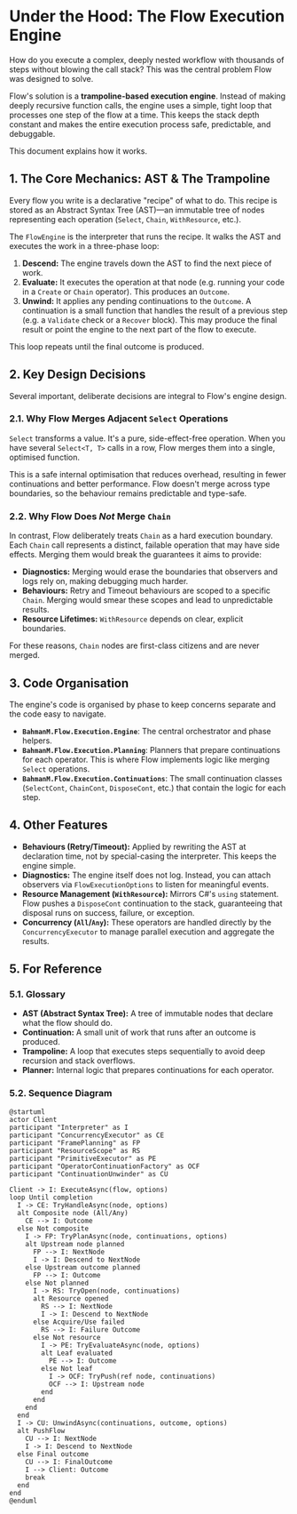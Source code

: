 # Under the Hood: The Flow Execution Engine

How do you execute a complex, deeply nested workflow with thousands of steps without blowing the call stack? This was the central problem Flow was designed to solve.

Flow's solution is a **trampoline-based execution engine**. Instead of making deeply recursive function calls, the engine uses a simple, tight loop that processes one step of the flow at a time. This keeps the stack depth constant and makes the entire execution process safe, predictable, and debuggable.

This document explains how it works.

## 1. The Core Mechanics: AST & The Trampoline

Every flow you write is a declarative "recipe" of what to do. This recipe is stored as an Abstract Syntax Tree (AST)—an immutable tree of nodes representing each operation (`Select`, `Chain`, `WithResource`, etc.).

The `FlowEngine` is the interpreter that runs the recipe. It walks the AST and executes the work in a three-phase loop:

1.  **Descend:** The engine travels down the AST to find the next piece of work.
2.  **Evaluate:** It executes the operation at that node (e.g. running your code in a `Create` or `Chain` operator). This produces an `Outcome`.
3.  **Unwind:** It applies any pending continuations to the `Outcome`. A continuation is a small function that handles the result of a previous step (e.g. a `Validate` check or a `Recover` block). This may produce the final result or point the engine to the next part of the flow to execute.

This loop repeats until the final outcome is produced.

## 2. Key Design Decisions

Several important, deliberate decisions are integral to Flow's engine design.

### 2.1. Why Flow Merges Adjacent `Select` Operations

`Select` transforms a value. It's a pure, side-effect-free operation. When you have several `Select<T, T>` calls in a row, Flow merges them into a single, optimised function.

This is a safe internal optimisation that reduces overhead, resulting in fewer continuations and better performance. Flow doesn't merge across type boundaries, so the behaviour remains predictable and type-safe.

### 2.2. Why Flow Does *Not* Merge `Chain`

In contrast, Flow deliberately treats `Chain` as a hard execution boundary. Each `Chain` call represents a distinct, failable operation that may have side effects. Merging them would break the guarantees it aims to provide:

*   **Diagnostics:** Merging would erase the boundaries that observers and logs rely on, making debugging much harder.
*   **Behaviours:** Retry and Timeout behaviours are scoped to a specific `Chain`. Merging would smear these scopes and lead to unpredictable results.
*   **Resource Lifetimes:** `WithResource` depends on clear, explicit boundaries.

For these reasons, `Chain` nodes are first-class citizens and are never merged.

## 3. Code Organisation

The engine's code is organised by phase to keep concerns separate and the code easy to navigate.

*   **`BahmanM.Flow.Execution.Engine`**: The central orchestrator and phase helpers.
*   **`BahmanM.Flow.Execution.Planning`**: Planners that prepare continuations for each operator. This is where Flow implements logic like merging `Select` operations.
*   **`BahmanM.Flow.Execution.Continuations`**: The small continuation classes (`SelectCont`, `ChainCont`, `DisposeCont`, etc.) that contain the logic for each step.

## 4. Other Features

*   **Behaviours (Retry/Timeout):** Applied by rewriting the AST at declaration time, not by special-casing the interpreter. This keeps the engine simple.
*   **Diagnostics:** The engine itself does not log. Instead, you can attach observers via `FlowExecutionOptions` to listen for meaningful events.
*   **Resource Management (`WithResource`):** Mirrors C#'s `using` statement. Flow pushes a `DisposeCont` continuation to the stack, guaranteeing that disposal runs on success, failure, or exception.
*   **Concurrency (`All`/`Any`):** These operators are handled directly by the `ConcurrencyExecutor` to manage parallel execution and aggregate the results.

## 5. For Reference

### 5.1. Glossary

*   **AST (Abstract Syntax Tree):** A tree of immutable nodes that declare what the flow should do.
*   **Continuation:** A small unit of work that runs after an outcome is produced.
*   **Trampoline:** A loop that executes steps sequentially to avoid deep recursion and stack overflows.
*   **Planner:** Internal logic that prepares continuations for each operator.

### 5.2. Sequence Diagram

```plantuml
@startuml
actor Client
participant "Interpreter" as I
participant "ConcurrencyExecutor" as CE
participant "FramePlanning" as FP
participant "ResourceScope" as RS
participant "PrimitiveExecutor" as PE
participant "OperatorContinuationFactory" as OCF
participant "ContinuationUnwinder" as CU

Client -> I: ExecuteAsync(flow, options)
loop Until completion
  I -> CE: TryHandleAsync(node, options)
  alt Composite node (All/Any)
    CE --> I: Outcome
  else Not composite
    I -> FP: TryPlanAsync(node, continuations, options)
    alt Upstream node planned
      FP --> I: NextNode
      I -> I: Descend to NextNode
    else Upstream outcome planned
      FP --> I: Outcome
    else Not planned
      I -> RS: TryOpen(node, continuations)
      alt Resource opened
        RS --> I: NextNode
        I -> I: Descend to NextNode
      else Acquire/Use failed
        RS --> I: Failure Outcome
      else Not resource
        I -> PE: TryEvaluateAsync(node, options)
        alt Leaf evaluated
          PE --> I: Outcome
        else Not leaf
          I -> OCF: TryPush(ref node, continuations)
          OCF --> I: Upstream node
        end
      end
    end
  end
  I -> CU: UnwindAsync(continuations, outcome, options)
  alt PushFlow
    CU --> I: NextNode
    I -> I: Descend to NextNode
  else Final outcome
    CU --> I: FinalOutcome
    I --> Client: Outcome
    break
  end
end
@enduml
```
